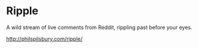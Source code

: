 # Ripple

A wild stream of live comments from Reddit, rippling past before your eyes.

http://philspilsbury.com/ripple/
